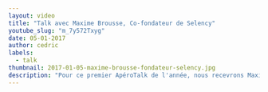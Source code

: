 ```yaml
---
layout: video
title: "Talk avec Maxime Brousse, Co-fondateur de Selency"
youtube_slug: "m_7y572Txyg"
date: 05-01-2017
author: cedric
labels:
  - talk
thumbnail: 2017-01-05-maxime-brousse-fondateur-selency.jpg
description: "Pour ce premier ApéroTalk de l'année, nous recevrons Maxime Brousse, co-fondateur de Selency (ex Brocante Lab)."
---
```


